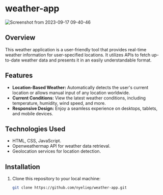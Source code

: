 # weather-app

![Screenshot from 2023-09-17 09-40-46](https://github.com/nyeliep/weather-app/assets/119076184/143952da-786b-4ce3-b25b-532c1fdfa506)


## Overview

This weather application is a user-friendly tool that provides real-time weather information for user-specified locations. It utilizes APIs to fetch up-to-date weather data and presents it in an easily understandable format.

## Features

- **Location-Based Weather:** Automatically detects the user's current location or allows manual input of any location worldwide.
- **Current Conditions:** View the latest weather conditions, including temperature, humidity, wind speed, and more.
- **Responsive Design:** Enjoy a seamless experience on desktops, tablets, and mobile devices.

## Technologies Used

- HTML, CSS, JavaScript.
- Openweathermap API for weather data retrieval.
- Geolocation services for location detection.

## Installation

1. Clone this repository to your local machine:

   ```bash
   git clone https://github.com/nyeliep/weather-app.git
